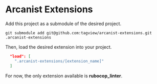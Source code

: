 Arcanist Extensions
===================

Add this project as a submodule of the desired project.

`git submodule add git@github.com:tagview/arcanist-extensions.git .arcanist-extensions`

Then, load the desired extension into your project.

```json
  "load": [
    ".arcanist-extensions/[extension_name]"
  ]
```

For now, the only extension available is **rubocop_linter**.
